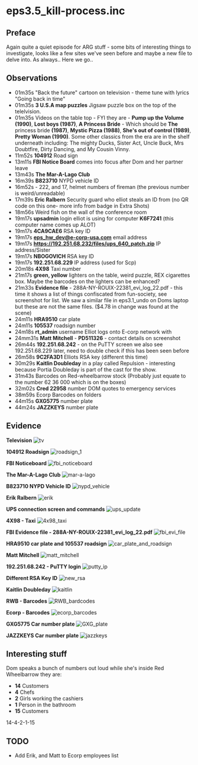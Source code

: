 eps3.5_kill-process.inc
==

Preface
--
Again quite a quiet episode for ARG stuff - some bits of interesting things to investigate, looks like a few sites we've seen before and maybe a new file to delve into. As always.. Here we go..

Observations
--

- 01m35s "Back the future" cartoon on television - theme tune with lyrics "Going back in time"
- 01m35s **3 U.S.A map puzzles** Jigsaw puzzle box on the top of the telelvision.
- 01m35s Videos on the table top - FYI they are - **Pump up the Volume (1990)**, **Lost boys (1987)**, **A Princess Bride** - Which should be **The** princess bride **(1987)**, **Mystic Pizza (1988)**, **She's out of control (1989)**, **Pretty Woman (1990)**. Some other classics from the era are in the shelf underneath including: The mighty Ducks, Sister Act, Uncle Buck, Mrs Doubtfire, Dirty Dancing, and My Cousin Vinny.
- 11m52s **104912** Road sign
- 13m11s **FBI Notice Board** comes into focus after Dom and her partner leave
- 13m43s **The Mar-A-Lago Club** 
- 16m39s **B823710** NYPD vehicle ID
- 16m52s - 222, and 17, helmet numbers of fireman (the previous number is weird/unreadable)
- 17m39s **Eric Ralbern** Security guard who elliot steals an ID from (no QR code on this one- more info from badge in Extra Shots)
- 18m56s Weird fish on the wall of the conference room
- 19m17s **upsadmin** login elliot is using for computer **K6F7241** (this computer name comes up ALOT)
- 19m17s **4CA9CAE6** RSA key ID
- 19m17s **eps_hw_dev@e-corp-usa.com** email address
- 19m17s **https://192.251.68.232/files/ups_640_patch.zip** IP address/Sister
- 19m17s **NBOGOVICH** RSA key ID
- 19m17s **192.251.68.229** IP address (used for Scp)
- 20m18s **4X98** Taxi number
- 21m17s **green, yellow** lighters on the table, weird puzzle, REX cigarettes box. Maybe the barcodes on the lighters can be enhanced?
- 21m33s **Evidence file** - 288A-NY-ROUIX-22381_evi_log_22.pdf - this time it shows a list of things confiscated from fun-society, see screenshot for list. We saw a similar file in eps3.1_undo on Doms laptop but these are not the same files. ($4.78 in change was found at the scene)
- 24m11s **HRA9510** car plate
- 24m11s **105537** roadsign number
- 24m18s **rt_admin** username Elliot logs onto E-corp network with
- 24mm31s **Matt Mitchell** - **PD511326** - contact details on screenshot
- 26m44s **192.251.68.242** - on the PuTTY screen we also see 192.251.68.229 later, need to double check if this has been seen before
- 26m58s **9C2FA3D1** Elliots RSA key (different this time)
- 30m29s **Kaitlin Doubleday** in a play called Repulsion - interesting because Portia Doubleday is part of the cast for the show.
- 31m43s Barcodes on Red-wheelbarrow stock (Probably just equate to the number 62 36 000 which is on the boxes)
- 32m02s **Cred 22958** number DOM quotes to emergency services
- 38m59s Ecorp Barcodes on folders
- 44m15s **GXG5775** number plate
- 44m24s **JAZZKEYS** number plate


Evidence
--
**Television**
![tv](https://github.com/z3r07h/Mr-R0B0T-s03-ARG/blob/master/Episodes/eps3.5_kill-process.inc/screenshots/01-television.jpg)

**104912 Roadsign**
![roadsign_1](https://github.com/z3r07h/Mr-R0B0T-s03-ARG/blob/master/Episodes/eps3.5_kill-process.inc/screenshots/02-roadsign.jpg)

**FBI Noticeboard**
![fbi_noticeboard](https://github.com/z3r07h/Mr-R0B0T-s03-ARG/blob/master/Episodes/eps3.5_kill-process.inc/screenshots/03-FBI_noticeboard.jpg)

**The Mar-A-Lago Club**
![mar-a-lago](https://github.com/z3r07h/Mr-R0B0T-s03-ARG/blob/master/Episodes/eps3.5_kill-process.inc/screenshots/04-themaralago_club.jpg)

**B823710 NYPD Vehicle ID**
![nypd_vehicle](https://github.com/z3r07h/Mr-R0B0T-s03-ARG/blob/master/Episodes/eps3.5_kill-process.inc/screenshots/05-nypd_id.jpg)

**Erik Ralbern**
![erik](https://github.com/z3r07h/Mr-R0B0T-s03-ARG/blob/master/Episodes/eps3.5_kill-process.inc/screenshots/06-erik_ralbern.jpg)

**UPS connection screen and commands**
![ups_update](https://github.com/z3r07h/Mr-R0B0T-s03-ARG/blob/master/Episodes/eps3.5_kill-process.inc/screenshots/07-elliot_ups_update.jpg)

**4X98 - Taxi**
![4x98_taxi](https://github.com/z3r07h/Mr-R0B0T-s03-ARG/blob/master/Episodes/eps3.5_kill-process.inc/screenshots/08-4x98_taxi.jpg)

**FBI Evidence file - 288A-NY-ROUIX-22381_evi_log_22.pdf**
![fbi_evi_file](https://github.com/z3r07h/Mr-R0B0T-s03-ARG/blob/master/Episodes/eps3.5_kill-process.inc/screenshots/09-FBI_evidence.jpg)

**HRA9510 car plate and 105537 roadsign**
![car_plate_and_roadsign](https://github.com/z3r07h/Mr-R0B0T-s03-ARG/blob/master/Episodes/eps3.5_kill-process.inc/screenshots/10_car_and_sign.jpg)

**Matt Mitchell**
![matt_mitchell](https://github.com/z3r07h/Mr-R0B0T-s03-ARG/blob/master/Episodes/eps3.5_kill-process.inc/screenshots/12-matt_mitchell.jpg)

**192.251.68.242 - PuTTY login**
![putty_ip](https://github.com/z3r07h/Mr-R0B0T-s03-ARG/blob/master/Episodes/eps3.5_kill-process.inc/screenshots/13-putty_ip.jpg)

**Different RSA Key ID**
![new_rsa](https://github.com/z3r07h/Mr-R0B0T-s03-ARG/blob/master/Episodes/eps3.5_kill-process.inc/screenshots/14-rsa_key_3.jpg)

**Kaitlin Doubleday**
![kaitlin](https://github.com/z3r07h/Mr-R0B0T-s03-ARG/blob/ep6/Episodes/eps3.5_kill-process.inc/screenshots/15-kaitlin_doubleday.jpg)

**RWB - Barcodes**
![RWB_bardcodes](https://github.com/z3r07h/Mr-R0B0T-s03-ARG/blob/master/Episodes/eps3.5_kill-process.inc/screenshots/16-barcodes.jpg)

**Ecorp - Barcodes**
![ecorp_barcodes](https://github.com/z3r07h/Mr-R0B0T-s03-ARG/blob/master/Episodes/eps3.5_kill-process.inc/screenshots/17-ecorp_barcodes.jpg)

**GXG5775 Car number plate**
![GXG_plate](https://github.com/z3r07h/Mr-R0B0T-s03-ARG/blob/master/Episodes/eps3.5_kill-process.inc/screenshots/18-GXG_car.jpg)

**JAZZKEYS Car number plate**
![jazzkeys](https://github.com/z3r07h/Mr-R0B0T-s03-ARG/blob/master/Episodes/eps3.5_kill-process.inc/screenshots/19-jazzkeys.jpg)


Interesting stuff
---
Dom speaks a bunch of numbers out loud while she's inside Red Wheelbarrow they are:
- **14** Customers
- **4** Chefs
- **2** Girls working the cashiers
- **1** Person in the bathroom
- **15** Customers

14-4-2-1-15


TODO
--

- Add Erik, and Matt to Ecorp employees list
